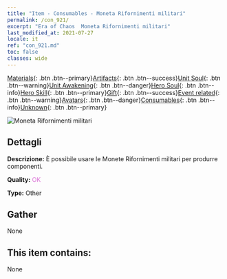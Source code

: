 ```yaml
---
title: "Item - Consumables - Moneta Rifornimenti militari"
permalink: /con_921/
excerpt: "Era of Chaos  Moneta Rifornimenti militari"
last_modified_at: 2021-07-27
locale: it
ref: "con_921.md"
toc: false
classes: wide
---
```

 [Materials](/ItemsIT/){: .btn .btn--primary}[Artifacts](/ItemsIT/Artifacts/){: .btn .btn--success}[Unit Soul](/ItemsIT/UnitSoul/){: .btn .btn--warning}[Unit Awakening](/ItemsIT/UnitAwakening/){: .btn .btn--danger}[Hero Soul](/ItemsIT/HeroSoul/){: .btn .btn--info}[Hero Skill](/ItemsIT/HeroSkill/){: .btn .btn--primary}[Gift](/ItemsIT/Gift/){: .btn .btn--success}[Event related](/ItemsIT/Events/){: .btn .btn--warning}[Avatars](/ItemsIT/Avatars/){: .btn .btn--danger}[Consumables](/ItemsIT/Consumables/){: .btn .btn--info}[Unknown](/ItemsIT/Unknown/){: .btn .btn--primary}

 ![Moneta Rifornimenti militari](/images/t/i_40009.png)

## Dettagli
 **Descrizione:** È possibile usare le Monete Rifornimenti militari per produrre componenti.

 **Quality:** <span style="color: #DA70D6">OK</span>

 **Type:** Other

## Gather

  None

## This item contains:

  None


